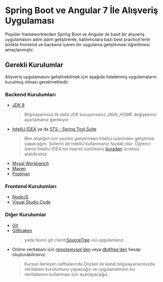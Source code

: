 # Spring Boot ve Angular 7 İle Alışveriş Uygulaması

Popüler frameworklerden Spring Boot ve Angular ile basit bir alışveriş uygulamasını adım adım geliştirerek, katılımcılara bazı best practice'lerle birlikte frontend ve backend içeren bir uygulama geliştirmesi öğretilmesi amaçlanmıştır.

## Gerekli Kurulumlar

Alışveriş uygulamasını geliştirebilmek için aşağıda listelenmiş uygulamaların kurulmuş olması gerekmektedir.

### Backend Kurulumları
* [JDK 8](https://www.oracle.com/technetwork/java/javase/downloads/jdk8-downloads-2133151.html)
  > Bilgisayarınıza ilk defa JDK kuruyorsanız JAVA_HOME değişkenini ayarlamanız gerekiyor.
* [IntelliJ IDEA](https://www.jetbrains.com/idea/download) ya da [STS - Spring Tool Suite](https://spring.io/tools3/sts/all)
  > Ben alıştığım için yazılım geliştirirken IntelliJ üzerinden geliştirme yapacağım. Sizlerin de IntelliJ kullanmanız faydalı olur.
  > Öğrenci iseniz IntelliJ IDEA'nın lisanslı sürümünü [buradan](https://www.jetbrains.com/student/) ücretsiz alabilirsiniz.
* [Mysql Workbench](https://dev.mysql.com/downloads/workbench/)
* [Maven](https://maven.apache.org/download.cgi)
* [Postman](https://www.getpostman.com/downloads/)

### Frontend Kurulumları
* [NodeJS](https://nodejs.org/en/)
* [Visual Studio Code](https://code.visualstudio.com)

### Diğer Kurulumlar
* [Git](https://git-scm.com)
* [GitKraken](https://www.gitkraken.com/download) 
  > yada favori git client([SourceTree](https://www.sourcetreeapp.com) vs) uygulamanız.
* Online veritabanı için [remotemysql'den](https://remotemysql.com) veya [db4free'den](https://www.db4free.net)  hesap oluşturabilirsiniz.
  > Kursun ilerleyen safhalarında Docker ile kendi bilgisayarlarımızda veritabanı kurulumunu yapacağız ve uygulamamızın bu veritabanını kullanması için ayarlayacağız.
